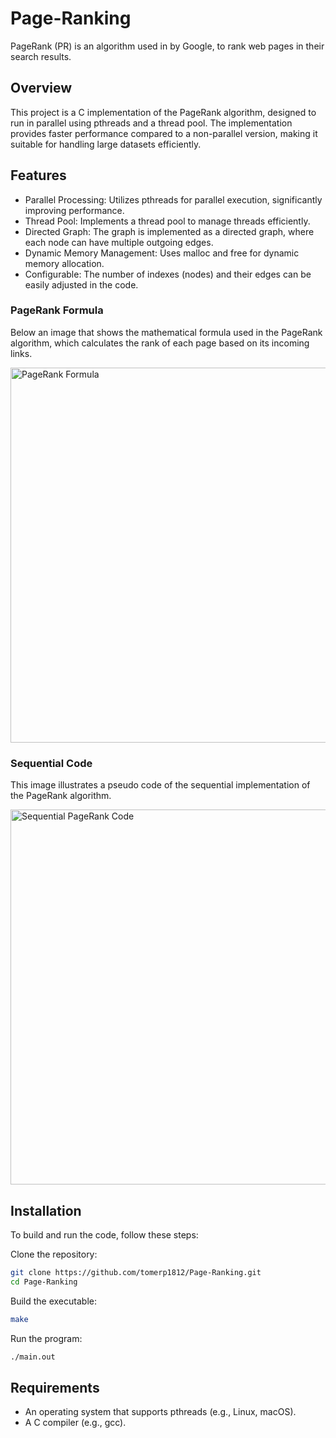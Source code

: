 # Page-Ranking
PageRank (PR) is an algorithm used in by Google, to rank web pages in their search results. 

## Overview
This project is a C implementation of the PageRank algorithm, designed to run in parallel using pthreads and a thread pool. The implementation provides faster performance compared to a non-parallel version, making it suitable for handling large datasets efficiently.

## Features
- Parallel Processing: Utilizes pthreads for parallel execution, significantly improving performance.
- Thread Pool: Implements a thread pool to manage threads efficiently.
- Directed Graph: The graph is implemented as a directed graph, where each node can have multiple outgoing edges.
- Dynamic Memory Management: Uses malloc and free for dynamic memory allocation.
- Configurable: The number of indexes (nodes) and their edges can be easily adjusted in the code.

  
### PageRank Formula
Below an image that shows the mathematical formula used in the PageRank algorithm, which calculates the rank of each page based on its incoming links.

<img src="https://github.com/tomerp1812/Page-Ranking/assets/110912180/082fa9de-1107-4111-9d86-bb175b1724ae" alt="PageRank Formula" width="600">

### Sequential Code
This image illustrates a pseudo code of the sequential implementation of the PageRank algorithm.

<img src="https://github.com/tomerp1812/Page-Ranking/assets/110912180/54bbae76-3252-4bce-b209-2d9df557042a" alt="Sequential PageRank Code" width="600">

## Installation
To build and run the code, follow these steps:

Clone the repository:

```bash
git clone https://github.com/tomerp1812/Page-Ranking.git
cd Page-Ranking
```
Build the executable:

```bash
make
```
Run the program:

```bash
./main.out
```

## Requirements
- An operating system that supports pthreads (e.g., Linux, macOS).
- A C compiler (e.g., gcc).
